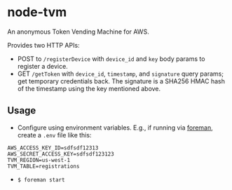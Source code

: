 # node-tvm

An anonymous Token Vending Machine for AWS.

Provides two HTTP APIs:
- POST to `/registerDevice` with `device_id` and `key` body params to register a device.
- GET `/getToken` with `device_id`, `timestamp`, and `signature` query params; get temporary credentials back. The signature is a SHA256 HMAC hash of the timestamp using the key mentioned above.

## Usage

- Configure using environment variables. E.g., if running via [foreman](http://ddollar.github.io/foreman/), create a `.env` file like this:

```
AWS_ACCESS_KEY_ID=sdfsdf12313
AWS_SECRET_ACCESS_KEY=sdfsdf123123
TVM_REGION=us-west-1
TVM_TABLE=registrations
```

- `$ foreman start`

